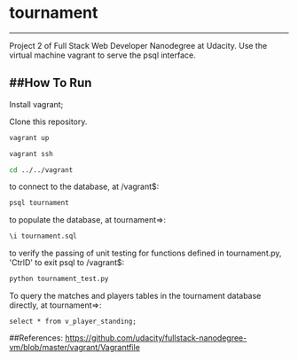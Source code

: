 # tournament
------------
Project 2 of Full Stack Web Developer Nanodegree at Udacity. Use the virtual machine vagrant to serve the psql interface.

##How To Run
------

Install vagrant;

Clone this repository.

```sh
vagrant up

vagrant ssh

cd ../../vagrant
```
to connect to the database, at /vagrant$:
```sh
psql tournament
```
to populate the database, at tournament=>:
```sh
\i tournament.sql
```
to verify the passing of unit testing for functions defined in tournament.py, 'CtrlD'
to exit psql to /vagrant$:
```sh
python tournament_test.py
```

To query the matches and players tables in the tournament database directly, at
tournament=>:
```
select * from v_player_standing;
```

##References:
https://github.com/udacity/fullstack-nanodegree-vm/blob/master/vagrant/Vagrantfile
